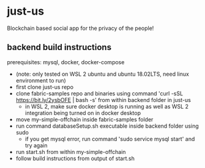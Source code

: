 # just-us

Blockchain based social app for the privacy of the people!


## backend build instructions

prerequisites: mysql, docker, docker-compose

- (note: only tested on WSL 2 ubuntu and ubuntu 18.02LTS, need linux environment to run)
- first clone just-us repo
- clone fabric-samples repo and binaries using command 'curl -sSL https://bit.ly/2ysbOFE | bash -s' from within backend folder in just-us
	- in WSL 2, make sure docker desktop is running as well as WSL 2 integration being turned on in docker desktop
- move my-simple-offchain inside fabric-samples folder
- run command databaseSetup.sh executable inside backend folder using sudo
	- if you get mysql error, run command 'sudo service mysql start' and try again
- run start.sh from within my-simple-offchain
- follow build instructions from output of start.sh
